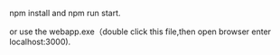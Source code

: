 npm install and npm run start.

or use the webapp.exe（double click this file,then open browser enter localhost:3000).
